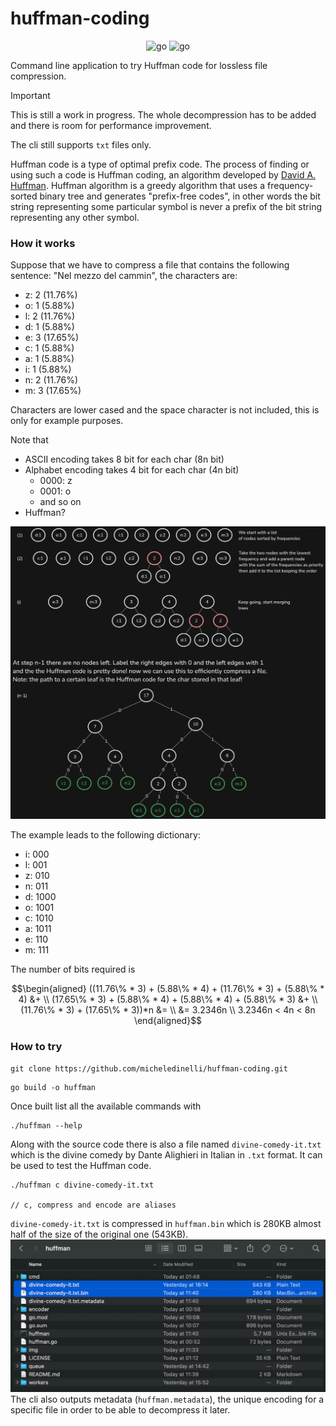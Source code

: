 # huffman-coding

<div align="center">

![go](https://img.shields.io/badge/Go-00ADD8.svg?style=plain&logo=Go&logoColor=white)
![go](https://img.shields.io/github/go-mod/go-version/micheledinelli/huffman-coding.git?style=flat)

</div>

Command line application to try Huffman code for lossless file compression.

> [!IMPORTANT]
> This is still a work in progress. The whole decompression has to be added and there is room for performance improvement.
> 
> The cli still supports `txt` files only.


Huffman code is a type of optimal prefix code.
The process of finding or using such a code is Huffman coding, an algorithm developed by [David A. Huffman](https://en.wikipedia.org/wiki/David_A._Huffman). 
Huffman algorithm is a greedy algorithm that uses a frequency-sorted binary tree and generates "prefix-free codes", in other words the bit string representing some particular symbol is never a prefix of the bit string representing any other symbol.

### How it works

Suppose that we have to compress a file that contains the following
sentence: "Nel mezzo del cammin", the characters are:

- z: 2 (11.76%)
- o: 1 (5.88%)
- l: 2 (11.76%)
- d: 1 (5.88%)
- e: 3 (17.65%)
- c: 1 (5.88%)
- a: 1 (5.88%)
- i: 1 (5.88%)
- n: 2 (11.76%)
- m: 3 (17.65%)

Characters are lower cased and the space character is not included, this is only for example purposes.

Note that

- ASCII encoding takes 8 bit for each char (8n bit)
- Alphabet encoding takes 4 bit for each char (4n bit)
  * 0000: z
  * 0001: o
  * and so on
- Huffman?

<div align="center">

![huffman](img/huffman-dark.webp)

</div>

The example leads to the following dictionary:
- i: 000
- l: 001
- z: 010
- n: 011
- d: 1000
- o: 1001
- c: 1010
- a: 1011
- e: 110
- m: 111

The number of bits required is

```math
\begin{aligned}
 ((11.76\% *  3) + (5.88\% * 4) + (11.76\% * 3) + (5.88\% * 4) &+ \\ (17.65\% * 3) + (5.88\% * 4) + (5.88\% * 4) + (5.88\% * 3) &+ \\
(11.76\% * 3) + (17.65\% * 3))*n &= \\
   &= 3.2346n \\
   3.2346n < 4n < 8n
\end{aligned}
```

### How to try

```console
git clone https://github.com/micheledinelli/huffman-coding.git
```

```console
go build -o huffman
```

Once built list all the available commands with
```console
./huffman --help
```

Along with the source code there is also a file named `divine-comedy-it.txt` which is the divine comedy by Dante Alighieri in Italian in `.txt` format. It can be used to test the Huffman code.

```console
./huffman c divine-comedy-it.txt

// c, compress and encode are aliases
```

`divine-comedy-it.txt` is compressed in `huffman.bin` which is 280KB almost half of the size of the original one (543KB).
![results](img/results.webp)
The cli also outputs metadata (`huffman.metadata`), the unique encoding for a specific file in order to be able to decompress it later.